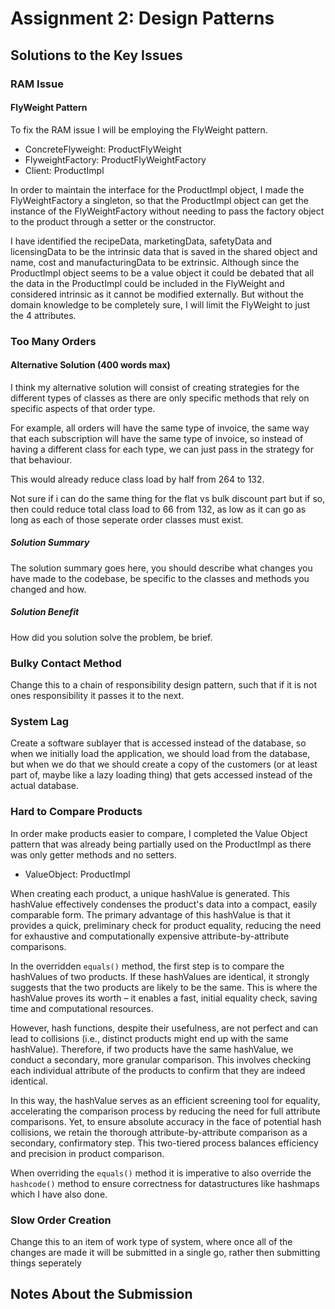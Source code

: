 # Assignment 2: Design Patterns

## Solutions to the Key Issues

### RAM Issue

#### FlyWeight Pattern

To fix the RAM issue I will be employing the FlyWeight pattern. 

- ConcreteFlyweight: ProductFlyWeight
- FlyweightFactory: ProductFlyWeightFactory
- Client: ProductImpl

In order to maintain the interface for the ProductImpl object, I made the FlyWeightFactory
a singleton, so that the ProductImpl object can get the instance of the FlyWeightFactory without needing
to pass the factory object to the product through a setter or the constructor. 

I have identified the recipeData, marketingData, safetyData and licensingData to be the intrinsic
data that is saved in the shared object and name, cost and manufacturingData to be extrinsic. Although
since the ProductImpl object seems to be a value object it could be debated that all the data in the 
ProductImpl could be included in the FlyWeight and considered intrinsic as it cannot be modified
externally. But without the domain knowledge to be completely sure, I will limit the FlyWeight to 
just the 4 attributes.

### Too Many Orders

#### Alternative Solution (400 words max)

I think my alternative solution will consist of creating strategies for the different
types of classes as there are only specific methods that rely on specific aspects of that
order type.

For example, all orders will have the same type of invoice, the same way that each
subscription will have the same type of invoice, so instead of having a different class
for each type, we can just pass in the strategy for that behaviour.

This would already reduce class load by half from 264 to 132. 

Not sure if i can do the same thing for the flat vs bulk discount part but 
if so, then could reduce total class load to 66 from 132, as low as it can go
as long as each of those seperate order classes must exist.

##### Solution Summary

The solution summary goes here, you should describe what changes you have made to the codebase, be specific to the classes and methods you changed and how.

##### Solution Benefit

How did you solution solve the problem, be brief.

### Bulky Contact Method

Change this to a chain of responsibility design pattern, such that if it is not ones responsibility it passes it to the next.

### System Lag

Create a software sublayer that is accessed instead of the database, so when we initially load the application, we
should load from the database, but when we do that we should create a copy of the customers (or at least part of, maybe like a
lazy loading thing) that gets accessed instead of the actual database.

### Hard to Compare Products

In order make products easier to compare, I completed the Value Object pattern that was
already being partially used on the ProductImpl as there was only getter methods and no setters.

- ValueObject: ProductImpl

When creating each product, a unique hashValue is generated. This hashValue effectively condenses the product's data into a compact, 
easily comparable form. The primary advantage of this hashValue is that it provides a quick, 
preliminary check for product equality, reducing the need for exhaustive and computationally 
expensive attribute-by-attribute comparisons.

In the overridden `equals()` method, the first step is to compare the hashValues of two products. 
If these hashValues are identical, it strongly suggests that the two products are likely to be 
the same. This is where the hashValue proves its worth – it enables a fast, initial equality 
check, saving time and computational resources.

However, hash functions, despite their usefulness, are not perfect and can lead to collisions 
(i.e., distinct products might end up with the same hashValue). Therefore, if two products have
the same hashValue, we conduct a secondary, more granular comparison. This involves checking 
each individual attribute of the products to confirm that they are indeed identical.

In this way, the hashValue serves as an efficient screening tool for equality, accelerating
the comparison process by reducing the need for full attribute comparisons. Yet, to ensure 
absolute accuracy in the face of potential hash collisions, we retain the thorough 
attribute-by-attribute comparison as a secondary, confirmatory step. This two-tiered process 
balances efficiency and precision in product comparison.

When overriding the `equals()` method it is imperative to also override the `hashcode()` method
to ensure correctness for datastructures like hashmaps which I have also done.

### Slow Order Creation

Change this to an item of work type of system, where once all of the changes are made it will be submitted in a single go, rather
then submitting things seperately

## Notes About the Submission